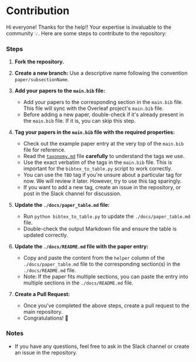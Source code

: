 # Contribution
Hi everyone! Thanks for the help!! Your expertise is invaluable to the community 💡. Here are some steps to contribute to the repository:

### Steps

1. **Fork the repository.**

2. **Create a new branch:** Use a descriptive name following the convention `paper/subsectionName`.

3. **Add your papers to the `main.bib` file:**
    - Add your papers to the corresponding section in the `main.bib` file. This file will sync with the Overleaf project's `main.bib` file.
    - Before adding a new paper, double-check if it's already present in the `main.bib` file. If it is, you can skip this step.

4. **Tag your papers in the `main.bib` file with the required properties:**
    - Check out the example paper entry at the very top of the `main.bib` file for reference.
    - Read the [`taxonomy.md`](taxonomy.md) file **carefully** to understand the tags we use.
    - Use the exact verbatim of the tags in the `main.bib` file. This is important for the `bibtex_to_table.py` script to work correctly.
    - You can use the `TBD` tag if you're unsure about a particular tag for now. We will review it later. However, try to use this tag sparingly.
    - If you want to add a new tag, create an issue in the repository, or post in the Slack channel for discussion.

5. **Update the `./docs/paper_table.md` file:**
    - Run `python bibtex_to_table.py` to update the `./docs/paper_table.md` file.
    - Double-check the output Markdown file and ensure the table is updated correctly.

6. **Update the `./docs/README.md` file with the paper entry:**
    - Copy and paste the content from the `helper` column of the `./docs/paper_table.md` file to the corresponding section(s) in the `./docs/README.md` file.
    - Note: If the paper fits multiple sections, you can paste the entry into multiple sections in the `./docs/README.md` file.

7. **Create a Pull Request:**
    - Once you've completed the above steps, create a pull request to the main repository.
    - Congratulations! 🎉


### Notes
- If you have any questions, feel free to ask in the Slack channel or create an issue in the repository.
